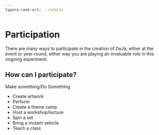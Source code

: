 ```yaml
---
typora-root-url: ../static
---
```


# **Participation**

There are many ways to participate in the creation of DeJā,  either at the event or year-round, either way you are playing an invaluable role in this ongoing experiment.

## How can I participate?

Make something/Do Something

- Create artwork
- Perform
- Create a theme camp
- Host a workshop/lecture
- Spin a set
- Bring a mutant vehicle
- Teach a class
